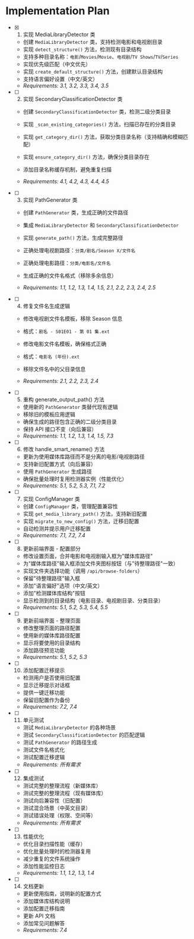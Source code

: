 # Implementation Plan

- [x] 1. 实现 MediaLibraryDetector 类


  - 创建 `MediaLibraryDetector` 类，支持检测电影和电视剧目录
  - 实现 `detect_structure()` 方法，检测现有目录结构
  - 支持多种目录名称：`电影`/`Movies`/`Movie`、`电视剧`/`TV Shows`/`TV`/`Series`
  - 实现优先级匹配（中文优先）
  - 实现 `create_default_structure()` 方法，创建默认目录结构
  - 支持语言偏好设置（中文/英文）
  - _Requirements: 3.1, 3.2, 3.3, 3.4, 3.5_



- [ ] 2. 实现 SecondaryClassificationDetector 类
  - 创建 `SecondaryClassificationDetector` 类，检测二级分类目录
  - 实现 `_scan_existing_categories()` 方法，扫描已存在的分类目录
  - 实现 `get_category_dir()` 方法，获取分类目录名称（支持精确和模糊匹配）
  - 实现 `ensure_category_dir()` 方法，确保分类目录存在



  - 添加目录名称缓存机制，避免重复扫描
  - _Requirements: 4.1, 4.2, 4.3, 4.4, 4.5_

- [ ] 3. 实现 PathGenerator 类
  - 创建 `PathGenerator` 类，生成正确的文件路径
  - 集成 `MediaLibraryDetector` 和 `SecondaryClassificationDetector`


  - 实现 `generate_path()` 方法，生成完整路径
  - 正确处理电视剧路径：`分类/剧名/Season X/文件名`
  - 正确处理电影路径：`分类/电影名/文件名`
  - 生成正确的文件名格式（移除多余信息）
  - _Requirements: 1.1, 1.2, 1.3, 1.4, 1.5, 2.1, 2.2, 2.3, 2.4, 2.5_



- [ ] 4. 修复文件名生成逻辑
  - 修改电视剧文件名模板，移除 Season 信息
  - 格式：`剧名 - S01E01 - 第 01 集.ext`
  - 修改电影文件名模板，确保格式正确
  - 格式：`电影名 (年份).ext`



  - 移除文件名中的父目录信息
  - _Requirements: 2.1, 2.2, 2.3, 2.4_

- [ ] 5. 重构 generate_output_path() 方法
  - 使用新的 `PathGenerator` 类替代现有逻辑
  - 移除旧的模板应用逻辑
  - 确保生成的路径包含正确的二级分类目录
  - 保持 API 接口不变（向后兼容）
  - _Requirements: 1.1, 1.2, 1.3, 1.4, 1.5, 7.3_

- [ ] 6. 修改 handle_smart_rename() 方法
  - 更新为使用媒体库路径而不是分离的电影/电视剧路径
  - 支持新旧配置方式（向后兼容）
  - 使用 `PathGenerator` 生成路径
  - 确保批量处理时复用检测器实例（性能优化）
  - _Requirements: 5.1, 5.2, 5.3, 7.1, 7.2_

- [ ] 7. 实现 ConfigManager 类
  - 创建 `ConfigManager` 类，管理配置兼容性
  - 实现 `get_media_library_path()` 方法，支持新旧配置
  - 实现 `migrate_to_new_config()` 方法，迁移旧配置
  - 自动检测并提示用户迁移配置
  - _Requirements: 7.1, 7.2, 7.4_

- [ ] 8. 更新前端界面 - 配置部分
  - 修改设置页面，合并电影和电视剧输入框为"媒体库路径"
  - 为"媒体库路径"输入框添加文件夹图标按钮（与"待整理路径"一致）
  - 实现文件夹选择功能（调用 `/api/browse-folders`）
  - 保留"待整理路径"输入框
  - 添加"语言偏好"选项（中文/英文）
  - 添加"检测媒体库结构"按钮
  - 显示检测到的目录结构（电影目录、电视剧目录、分类目录）
  - _Requirements: 5.1, 5.2, 5.3, 5.4, 5.5_

- [ ] 9. 更新前端界面 - 整理页面
  - 修改整理页面的路径配置
  - 使用新的媒体库路径配置
  - 显示将要使用的目录结构
  - 添加路径预览功能
  - _Requirements: 5.1, 5.2, 5.3_

- [ ] 10. 添加配置迁移提示
  - 检测用户是否使用旧配置
  - 显示迁移提示对话框
  - 提供一键迁移功能
  - 保留旧配置作为备份
  - _Requirements: 7.2, 7.4_

- [ ] 11. 单元测试
  - 测试 `MediaLibraryDetector` 的各种场景
  - 测试 `SecondaryClassificationDetector` 的匹配逻辑
  - 测试 `PathGenerator` 的路径生成
  - 测试文件名格式化
  - 测试配置迁移逻辑
  - _Requirements: 所有需求_

- [ ] 12. 集成测试
  - 测试完整的整理流程（新媒体库）
  - 测试完整的整理流程（现有媒体库）
  - 测试向后兼容性（旧配置）
  - 测试混合场景（中英文目录）
  - 测试错误处理（权限、空间等）
  - _Requirements: 所有需求_

- [ ] 13. 性能优化
  - 优化目录扫描性能（缓存）
  - 优化批量处理时的检测器复用
  - 减少重复的文件系统操作
  - 添加性能监控日志
  - _Requirements: 1.1, 1.2, 1.3, 1.4_

- [ ] 14. 文档更新
  - 更新使用指南，说明新的配置方式
  - 添加媒体库结构说明
  - 添加配置迁移指南
  - 更新 API 文档
  - 添加常见问题解答
  - _Requirements: 7.4_
